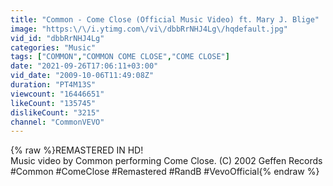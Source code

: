 ```yaml
---
title: "Common - Come Close (Official Music Video) ft. Mary J. Blige"
image: "https:\/\/i.ytimg.com\/vi\/dbbRrNHJ4Lg\/hqdefault.jpg"
vid_id: "dbbRrNHJ4Lg"
categories: "Music"
tags: ["COMMON","COMMON COME CLOSE","COME CLOSE"]
date: "2021-09-26T17:06:11+03:00"
vid_date: "2009-10-06T11:49:08Z"
duration: "PT4M13S"
viewcount: "16446651"
likeCount: "135745"
dislikeCount: "3215"
channel: "CommonVEVO"
---
```

{% raw %}REMASTERED IN HD!<br />Music video by Common performing Come Close. (C) 2002 Geffen Records<br />#Common #ComeClose #Remastered #RandB #VevoOfficial{% endraw %}

